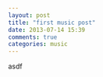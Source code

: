 ```yaml
---
layout: post
title: "first music post"
date: 2013-07-14 15:39
comments: true
categories: music
---
```


asdf
